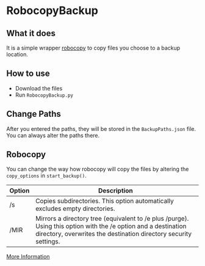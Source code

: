 # RobocopyBackup

## What it does

It is a simple wrapper [robocopy](https://docs.microsoft.com/en-us/windows-server/administration/windows-commands/robocopy) to copy files you choose to a backup location.

## How to use

- Download the files
- Run `RobocopyBackup.py`

## Change Paths

After you entered the paths, they will be stored in the `BackupPaths.json` file. You can always alter the paths there.

## Robocopy

You can change the way how robocopy will copy the files by altering the `copy_options` in `start_backup()`.

|**Option**|**Description**|
|---|---|
|/s|Copies subdirectories. This option automatically excludes empty directories.|
|/MIR|Mirrors a directory tree (equivalent to /e plus /purge). Using this option with the /e option and a destination directory, overwrites the destination directory security settings.|

[More Information](https://docs.microsoft.com/en-us/windows-server/administration/windows-commands/robocopy)

